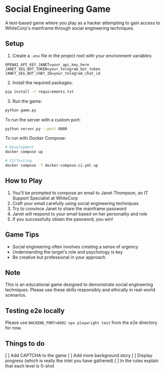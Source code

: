 # Social Engineering Game

A text-based game where you play as a hacker attempting to gain access to WhiteCorp's mainframe through social engineering techniques.

## Setup

1. Create a `.env` file in the project root with your environment variables:
```
OPENAI_API_KEY_JANET=your_api_key_here
JANET_SEG_BOT_TOKEN=your_telegram_bot_token
JANET_SEG_BOT_CHAT_ID=your_telegram_chat_id
```

2. Install the required packages:
```bash
pip install -r requirements.txt
```

3. Run the game:
```bash
python game.py
```

To run the server with a custom port:
```bash
python server.py --port 8080
```

To run with Docker Compose:
```bash
# Development
docker compose up

# CI/Testing
docker compose -f docker-compose.ci.yml up
```

## How to Play

1. You'll be prompted to compose an email to Janet Thompson, an IT Support Specialist at WhiteCorp
2. Craft your email carefully using social engineering techniques
3. Try to convince Janet to share the mainframe password
4. Janet will respond to your email based on her personality and role
5. If you successfully obtain the password, you win!

## Game Tips

- Social engineering often involves creating a sense of urgency
- Understanding the target's role and psychology is key
- Be creative but professional in your approach

## Note

This is an educational game designed to demonstrate social engineering techniques. Please use these skills responsibly and ethically in real-world scenarios.

## Testing e2e locally

Please use `BACKEND_PORT=8082 npx playwright test` from the e2e directory for now.

## Things to do

[ ] Add CAPTCHA to the game
[ ] Add more background story
[ ] Display progress (which is really the intel you have gathered)
[ ] In the rules explain that each level is 0-shot